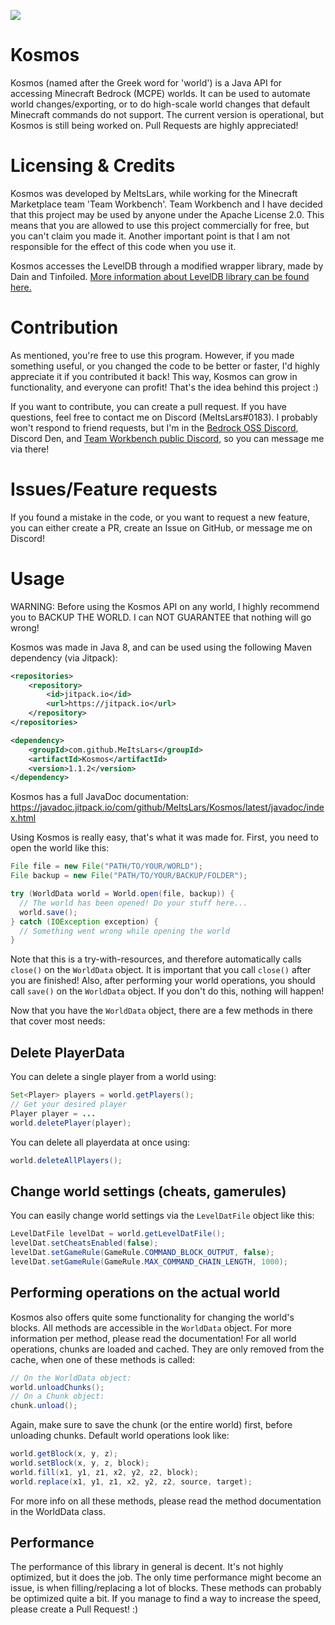 [![](https://jitpack.io/v/MeItsLars/Kosmos.svg)](https://jitpack.io/#MeItsLars/Kosmos)
# Kosmos
Kosmos (named after the Greek word for 'world') is a Java API for accessing Minecraft Bedrock (MCPE) worlds.
It can be used to automate world changes/exporting, or to do high-scale world changes that default Minecraft commands do not support.
The current version is operational, but Kosmos is still being worked on. Pull Requests are highly appreciated!

# Licensing & Credits
Kosmos was developed by MeItsLars, while working for the Minecraft Marketplace team 'Team Workbench'.
Team Workbench and I have decided that this project may be used by anyone under the Apache License 2.0.
This means that you are allowed to use this project commercially for free, but you can't claim you made it.
Another important point is that I am not responsible for the effect of this code when you use it.

Kosmos accesses the LevelDB through a modified wrapper library, made by Dain and Tinfoiled.
[More information about LevelDB library can be found here.](https://github.com/MeItsLars/LevelDB-MCPE)

# Contribution
As mentioned, you're free to use this program. However, if you made something useful, or you changed the code to be better or faster, 
I'd highly appreciate it if you contributed it back! This way, Kosmos can grow in functionality, and everyone can profit! That's the idea behind this project :)

If you want to contribute, you can create a pull request. If you have questions, feel free to contact me on Discord (MeItsLars#0183). I probably won't respond to friend requests, but I'm in the [Bedrock OSS Discord](https://discord.gg/XjV87YN), Discord Den, and [Team Workbench public Discord](https://discord.gg/fJvZuqj), so you can message me via there!

# Issues/Feature requests
If you found a mistake in the code, or you want to request a new feature, you can either create a PR, create an Issue on GitHub, or message me on Discord!

# Usage
WARNING: Before using the Kosmos API on any world, I highly recommend you to BACKUP THE WORLD. I can NOT GUARANTEE that nothing will go wrong!

Kosmos was made in Java 8, and can be used using the following Maven dependency (via Jitpack):
```xml
<repositories>
    <repository>
        <id>jitpack.io</id>
        <url>https://jitpack.io</url>
    </repository>
</repositories>

<dependency>
    <groupId>com.github.MeItsLars</groupId>
    <artifactId>Kosmos</artifactId>
    <version>1.1.2</version>
</dependency>
```

Kosmos has a full JavaDoc documentation: https://javadoc.jitpack.io/com/github/MeItsLars/Kosmos/latest/javadoc/index.html

Using Kosmos is really easy, that's what it was made for. First, you need to open the world like this:
```java
File file = new File("PATH/TO/YOUR/WORLD");
File backup = new File("PATH/TO/YOUR/BACKUP/FOLDER");

try (WorldData world = World.open(file, backup)) {
  // The world has been opened! Do your stuff here...
  world.save();
} catch (IOException exception) {
  // Something went wrong while opening the world
}
```
Note that this is a try-with-resources, and therefore automatically calls ``close()`` on the ``WorldData`` object. It is important that you call ``close()`` after you are finished! Also, after performing your world operations, you should call ``save()`` on the ``WorldData`` object. If you don't do this, nothing will happen!

Now that you have the ``WorldData`` object, there are a few methods in there that cover most needs:
## Delete PlayerData
You can delete a single player from a world using:
```java
Set<Player> players = world.getPlayers();
// Get your desired player
Player player = ...
world.deletePlayer(player);
```
You can delete all playerdata at once using:
```java
world.deleteAllPlayers();
```

## Change world settings (cheats, gamerules)
You can easily change world settings via the ``LevelDatFile`` object like this:
```java
LevelDatFile levelDat = world.getLevelDatFile();
levelDat.setCheatsEnabled(false);
levelDat.setGameRule(GameRule.COMMAND_BLOCK_OUTPUT, false);
levelDat.setGameRule(GameRule.MAX_COMMAND_CHAIN_LENGTH, 1000);
```

## Performing operations on the actual world
Kosmos also offers quite some functionality for changing the world's blocks.
All methods are accessible in the ``WorldData`` object. For more information per method, please read the documentation!
For all world operations, chunks are loaded and cached. They are only removed from the cache, when one of these methods is called:
```java
// On the WorldData object:
world.unloadChunks();
// On a Chunk object:
chunk.unload();
```
Again, make sure to save the chunk (or the entire world) first, before unloading chunks. Default world operations look like:
```java
world.getBlock(x, y, z);
world.setBlock(x, y, z, block);
world.fill(x1, y1, z1, x2, y2, z2, block);
world.replace(x1, y1, z1, x2, y2, z2, source, target);
```
For more info on all these methods, please read the method documentation in the WorldData class.

## Performance
The performance of this library in general is decent. It's not highly optimized, but it does the job. The only time performance might become an issue, is when filling/replacing a lot of blocks. These methods can probably be optimized quite a bit. If you manage to find a way to increase the speed, please create a Pull Request! :)
